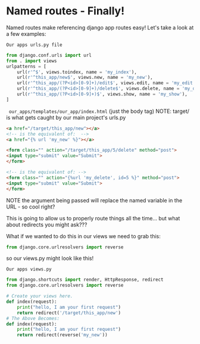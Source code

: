 # Named routes - Finally!

Named routes make referencing django app routes easy!  Let's take a look at a few examples:

` Our apps urls.py file `
```python
from django.conf.urls import url
from . import views
urlpatterns = [
    url(r'^$', views.toindex, name = 'my_index'),
    url(r'^this_app/new$', views.new, name = 'my_new'),
    url(r'^this_app/(?P<id>[0-9]+)/edit$', views.edit, name = 'my_edit'),
    url(r'^this_app/(?P<id>[0-9]+)/delete$', views.delete, name = 'my_delete'),
    url(r'^this_app/(?P<id>[0-9]+)$', views.show, name = 'my_show'),
]
```

` our_apps/templates/our_app/index.html`
(just the body tag) NOTE: target/ is what gets caught by our main project's urls.py
```html
<a href="/target/this_app/new"></a>
<!-- is the equivalent of:  -->
<a href="{% url 'my_new' %}"></a>

<form class="" action="/target/this_app/5/delete" method="post">
<input type="submit" value="Submit">
</form>

<!-- is the equivalent of: -->
<form class="" action="{%url 'my_delete', id=5 %}" method="post">
<input type="submit" value="Submit">
</form>

```

NOTE the argument being passed will replace the named variable in the URL - so cool right?

This is going to allow us to properly route things all the time... but what about redirects you might ask???

What if we wanted to do this in our views we need to grab this:
```python
from django.core.urlresolvers import reverse
```
so our views.py might look like this!

`Our apps views.py`
```python
from django.shortcuts import render, HttpResponse, redirect
from django.core.urlresolvers import reverse

# Create your views here.
def index(request):
    print("hello, I am your first request")
    return redirect('/target/this_app/new')  
# The Above Becomes:
def index(request):
    print("hello, I am your first request")
    return redirect(reverse('my_new'))  
```
